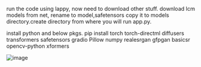 run the code using lappy, now need to download other stuff.
download lcm models from net, 
rename to model,safetensors copy it to models directory.create directory from where you will run app.py.


install python and below pkgs.
pip install torch torch-directml diffusers transformers safetensors gradio Pillow numpy realesrgan gfpgan basicsr opencv-python xformers







![image](https://github.com/user-attachments/assets/c43a8016-0c75-4cae-9bd2-6087dcbd18fe)
